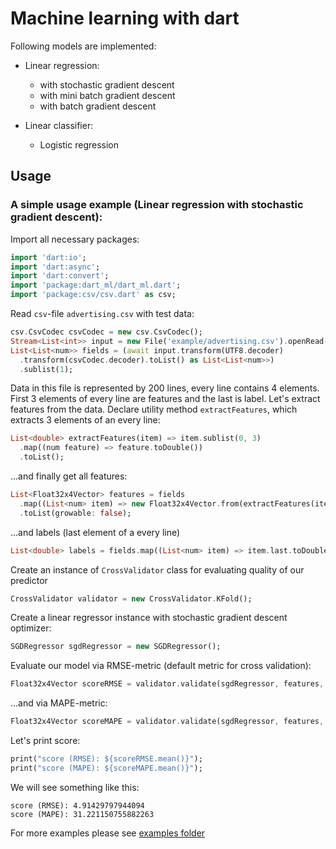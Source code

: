 # Machine learning with dart

Following models are implemented:
- Linear regression:
    - with stochastic gradient descent
    - with mini batch gradient descent
    - with batch gradient descent

- Linear classifier:
    - Logistic regression
    
## Usage

### A simple usage example (Linear regression with stochastic gradient descent):

Import all necessary packages: 

````dart  
import 'dart:io';
import 'dart:async';
import 'dart:convert';
import 'package:dart_ml/dart_ml.dart';
import 'package:csv/csv.dart' as csv;
````

Read `csv`-file `advertising.csv` with test data:
````dart
csv.CsvCodec csvCodec = new csv.CsvCodec();
Stream<List<int>> input = new File('example/advertising.csv').openRead();
List<List<num>> fields = (await input.transform(UTF8.decoder)
  .transform(csvCodec.decoder).toList() as List<List<num>>)
  .sublist(1);
````

Data in this file is represented by 200 lines, every line contains 4 elements. First 3 elements of every line are features and the last is label.
Let's extract features from the data. Declare utility method `extractFeatures`, which extracts 3 elements of an every line:
````dart
List<double> extractFeatures(item) => item.sublist(0, 3)
  .map((num feature) => feature.toDouble())
  .toList();
````

...and finally get all features:
```dart
List<Float32x4Vector> features = fields
  .map((List<num> item) => new Float32x4Vector.from(extractFeatures(item)))
  .toList(growable: false);
```

...and labels (last element of a every line)
````dart
List<double> labels = fields.map((List<num> item) => item.last.toDouble()).toList(growable: false);
````

Create an instance of `CrossValidator` class for evaluating quality of our predictor
````dart
CrossValidator validator = new CrossValidator.KFold();
````

Create a linear regressor instance with stochastic gradient descent optimizer:
````dart
SGDRegressor sgdRegressor = new SGDRegressor();
````

Evaluate our model via RMSE-metric (default metric for cross validation):
````dart
Float32x4Vector scoreRMSE = validator.validate(sgdRegressor, features, labels, metric: MetricType.RMSE);
````

...and via MAPE-metric:
````dart
Float32x4Vector scoreMAPE = validator.validate(sgdRegressor, features, labels, metric: MetricType.MAPE);
````

Let's print score:
````dart
print("score (RMSE): ${scoreRMSE.mean()}");
print("score (MAPE): ${scoreMAPE.mean()}");
````

We will see something like this:
````
score (RMSE): 4.91429797944094
score (MAPE): 31.221150755882263
````

For more examples please see [examples folder](https://github.com/gyrdym/dart_ml/tree/master/example)
